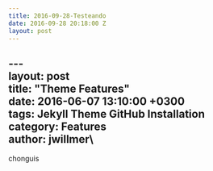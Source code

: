```yaml
---
title: 2016-09-28-Testeando
date: 2016-09-28 20:18:00 Z
layout: post
---
```


---\
layout:            post\
title:             "Theme Features"\
date:              2016-06-07 13:10:00 \+0300\
tags:              Jekyll Theme GitHub Installation \
category:          Features\
author:            jwillmer\
---

chonguis